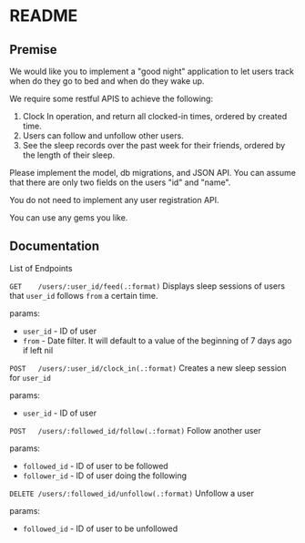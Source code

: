 # README

## Premise

We would like you to implement a "good night" application to let users track when do they go to bed and when do they wake up.

We require some restful APIS to achieve the following:

1. Clock In operation, and return all clocked-in times, ordered by created time.
2. Users can follow and unfollow other users.
3. See the sleep records over the past week for their friends, ordered by the length of their sleep.

Please implement the model, db migrations, and JSON API.
You can assume that there are only two fields on the users "id" and "name".

You do not need to implement any user registration API.

You can use any gems you like.

## Documentation

List of Endpoints

`GET    /users/:user_id/feed(.:format)`
Displays sleep sessions of users that `user_id` follows `from` a certain time. 

params:
  - `user_id` - ID of user
  - `from` - Date filter. It will default to a value of the beginning of 7 days ago if left nil


`POST   /users/:user_id/clock_in(.:format)`
Creates a new sleep session for `user_id`

params:
  - `user_id` - ID of user
    

`POST   /users/:followed_id/follow(.:format)`
Follow another user

params:
  - `followed_id` - ID of user to be followed
  - `follower_id` - ID of user doing the following

`DELETE /users/:followed_id/unfollow(.:format)`
Unfollow a user

params:
  - `followed_id` - ID of user to be unfollowed
